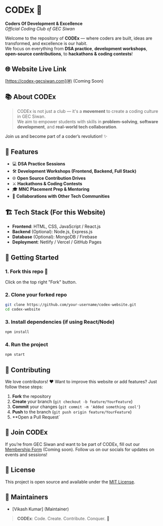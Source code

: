 # CODEx 🚀 
**Coders Of Development & Excellence**  
*Official Coding Club of GEC Siwan*

Welcome to the repository of **CODEx** — where coders are built, ideas are transformed, and excellence is our habit.  
We focus on everything from **DSA practice**, **development workshops**, **open-source contributions**, to **hackathons & coding contests**!

## 🌐 Website Live Link
[https://codex-gecsiwan.com](#) (Coming Soon)

## 📚 About CODEx

> CODEx is not just a club — it's a **movement** to create a coding culture in GEC Siwan.  
We aim to empower students with skills in **problem-solving**, **software development**, and **real-world tech collaboration**.  

Join us and become part of a coder’s revolution! ✨

## 🚩 Features

- 💻 **DSA Practice Sessions**  
- 🛠️ **Development Workshops (Frontend, Backend, Full Stack)**  
- 🌐 **Open Source Contribution Drives**  
- ⚔️ **Hackathons & Coding Contests**  
- 🎓 **MNC Placement Prep & Mentoring**  
- 🤝 **Collaborations with Other Tech Communities**

## 🏗️ Tech Stack (For this Website)

- **Frontend**: HTML, CSS, JavaScript / React.js  
- **Backend** (Optional): Node.js, Express.js  
- **Database** (Optional): MongoDB / Firebase  
- **Deployment**: Netlify / Vercel / GitHub Pages

## 🚀 Getting Started

### 1. Fork this repo 🍴
Click on the top right "Fork" button.

### 2. Clone your forked repo
```bash
git clone https://github.com/your-username/codex-website.git
cd codex-website
````

### 3. Install dependencies (if using React/Node)

```bash
npm install
```

### 4. Run the project

```bash
npm start
```

## 🤝 Contributing

We love contributors! ❤️
Want to improve this website or add features? Just follow these steps:

1. **Fork** the repository
2. **Create** your branch (`git checkout -b feature/YourFeature`)
3. **Commit** your changes (`git commit -m 'Added something cool'`)
4. **Push** to the branch (`git push origin feature/YourFeature`)
5. \*\*Open a Pull Request\`

## 📢 Join CODEx

If you’re from GEC Siwan and want to be part of CODEx, fill out our [Membership Form](#) (Coming soon).
Follow us on our socials for updates on events and sessions!

## 📄 License

This project is open source and available under the [MIT License](LICENSE).


## 🤖 Maintainers

* \[Vikash Kumar] (Maintainer)


> **CODEx**: Code. Create. Contribute. Conquer. 🚀
